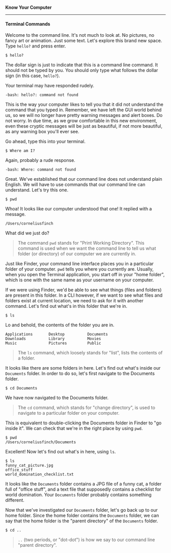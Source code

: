 **Know Your Computer**

---

#### Terminal Commands

Welcome to the command line. It's not much to look at. No pictures, no fancy art
or animation. Just some text. Let's explore this brand new space. Type `hello?`
and press enter.

```
$ hello?
```

The dollar sign is just to indicate that this is a command line command. It
should not be typed by you. You should only type what follows the dollar sign
(in this case, `hello?`).

Your terminal may have responded rudely.

```
-bash: hello?: command not found
```

This is the way your computer likes to tell you that it did not understand the
command that you typed in. Remember, we have left the GUI world behind us, so we
will no longer have pretty warning messages and alert boxes. Do not worry. In
due time, as we grow comfortable in this new environment, even these cryptic
messages will be just as beautiful, if not more beautiful, as any warning box
you'll ever see.

Go ahead, type this into your terminal.

```
$ Where am I?
```

Again, probably a rude response.

```
-bash: Where: command not found
```

Great. We've established that our command line does not understand plain English.
We will have to use commands that our command line can understand. Let's try
this one.

```
$ pwd
```

Whoa! It looks like our computer understood that one! It replied with a message.

```
/Users/corneliusfinch
```
What did we just do?

> The command `pwd` stands for "Print Working Directory".
> This command is used when we want the command line to tell us what folder (or
> directory) of our computer we are currently in.

Just like Finder, your command line interface places you in a particular folder
of your computer. `pwd` tells you where you currently are. Usually, when you
open the Terminal application, you start off in your "home folder", which is one
with the same name as your username on your computer.

If we were using Finder, we'd be able to see what things (files and folders) are
present in this folder. In a CLI however, if we want to see what files and
folders exist at current location, we need to ask for it with another command.
Let's find out what's in this folder that we're in.

```
$ ls
```

Lo and behold, the contents of the folder you are in.

```
Applications       Desktop          Documents
Downloads          Library          Movies
Music              Pictures         Public
```

> The `ls` command, which loosely stands for "list", lists the contents of a
> folder.

It looks like there are some folders in here. Let's find out what's inside our
`Documents` folder. In order to do so, let's first navigate to the Documents
folder.

```
$ cd Documents
```

We have now navigated to the Documents folder.

> The `cd` command, which stands for "change directory", is used to navigate to
> a particular folder on your computer.

This is equivalent to double-clicking the Documents folder in Finder to "go
inside it". We can check that we're in the right place by using `pwd`.

```
$ pwd
/Users/corneliusfinch/Documents
```

Excellent! Now let's find out what's in here, using `ls`.

```
$ ls
funny_cat_picture.jpg
office_stuff
world_domination_checklist.txt
```

It looks like the `Documents` folder contains a JPG file of a funny cat, a folder
full of "office stuff", and a text file that supposedly contains a checklist for
world domination. Your `Documents` folder probably contains something different.

Now that we've investigated our `Documents` folder, let's go back up to our home
folder. Since the home folder contains the `Documents` folder, we can say that
the home folder is the "parent directory" of the `Documents` folder.

```
$ cd ..
```

> `..` (two periods, or "dot-dot") is how we say to our command line "parent
> directory".
